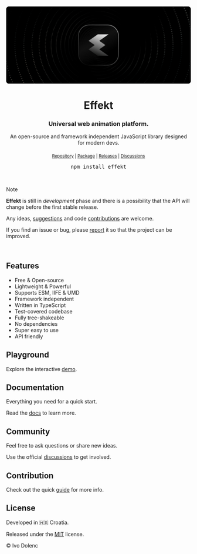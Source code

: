 <p align="center">
  <img src=".assets/cover.gif" alt="Effekt" />
</p>

<h1 align="center">Effekt</h1>

<h3 align="center">Universal web animation platform.</h3>

<p align="center">An open-source and framework independent JavaScript library designed for modern devs.</p>

<p align="center">
  <sub>
    <a href="https://github.com/ivodolenc/effekt">Repository</a> | <a href="https://www.npmjs.com/package/effekt">Package</a> | <a href="https://github.com/ivodolenc/effekt/releases">Releases</a> | <a href="https://github.com/ivodolenc/effekt/discussions">Discussions</a>
  </sub>
</p>

<pre align="center">npm install effekt</pre>

<br>

> [!NOTE]
>
> **Effekt** is still in _development_ phase and there is a possibility that the API will change before the first stable release.
>
> Any ideas, [suggestions](https://github.com/ivodolenc/effekt/discussions) and code [contributions](.github/CONTRIBUTING.md) are welcome.
>
> If you find an issue or bug, please [report](https://github.com/ivodolenc/effekt/issues/new/choose) it so that the project can be improved.

<br>

## Features

- Free & Open-source
- Lightweight & Powerful
- Supports ESM, IIFE & UMD
- Framework independent
- Written in TypeScript
- Test-covered codebase
- Fully tree-shakeable
- No dependencies
- Super easy to use
- API friendly

## Playground

Explore the interactive [demo]().

## Documentation

Everything you need for a quick start.

Read the [docs]() to learn more.

## Community

Feel free to ask questions or share new ideas.

Use the official [discussions](https://github.com/ivodolenc/effekt/discussions) to get involved.

## Contribution

Check out the quick [guide](.github/CONTRIBUTING.md) for more info.

## License

Developed in 🇭🇷 Croatia.

Released under the [MIT](LICENSE.txt) license.

© Ivo Dolenc
